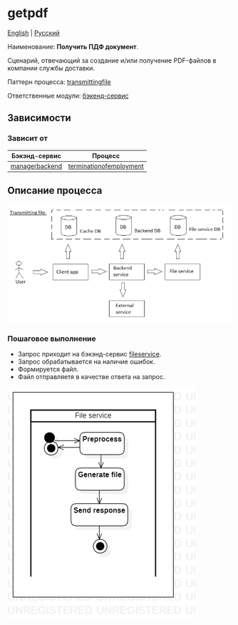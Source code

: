 # getpdf

[English](getpdf.md) | [Русский](getpdf.ru.md)

Наименование: **Получить ПДФ документ**.

Сценарий, отвечающий за создание и/или получение PDF-файлов в компании службы доставки.

Паттерн процесса: [transmittingfile](../../processpatterns/transmittingfile.ru.md)

Ответственные модули: [бэкенд-сервис](../../backend/fileservice.ru.md)

## Зависимости

### Зависит от

| Бэкэнд-сервис | Процесс |
| --- | ---- |
| [managerbackend](../../backend/managerbackend.ru.md) | [terminationofemployment](../manager/terminationofemployment.ru.md) |

## Описание процесса

![transmittingfile_overall](../../img/processpatterns/transmittingfile_overall.png)

### Пошаговое выполнение

- Запрос приходит на бэкэнд-сервис [fileservice](../../backend/fileservice.ru.md).
- Запрос обрабатывается на наличие ошибок.
- Формируется файл.
- Файл отправляетя в качестве ответа на запрос.

![fileservice.getpdf](../../img/activitydiagrams/fileservice.getpdf.png)
